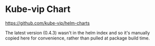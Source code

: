 # Kube-vip Chart

https://github.com/kube-vip/helm-charts

The latest version (0.4.3) wasn't in the helm index and so it's manually copied
here for convenience, rather than pulled at package build time.